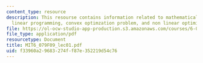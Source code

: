 ```yaml
---
content_type: resource
description: This resourse contains information related to mathematical optimization,
  linear programming, convex optimzation problem, and non linear optimization.
file: https://ol-ocw-studio-app-production.s3.amazonaws.com/courses/6-079-introduction-to-convex-optimization-fall-2009/f33960a29683274ff87e352219d54c76_MIT6_079F09_lec01.pdf
file_type: application/pdf
resourcetype: Document
title: MIT6_079F09_lec01.pdf
uid: f33960a2-9683-274f-f87e-352219d54c76
---
```

